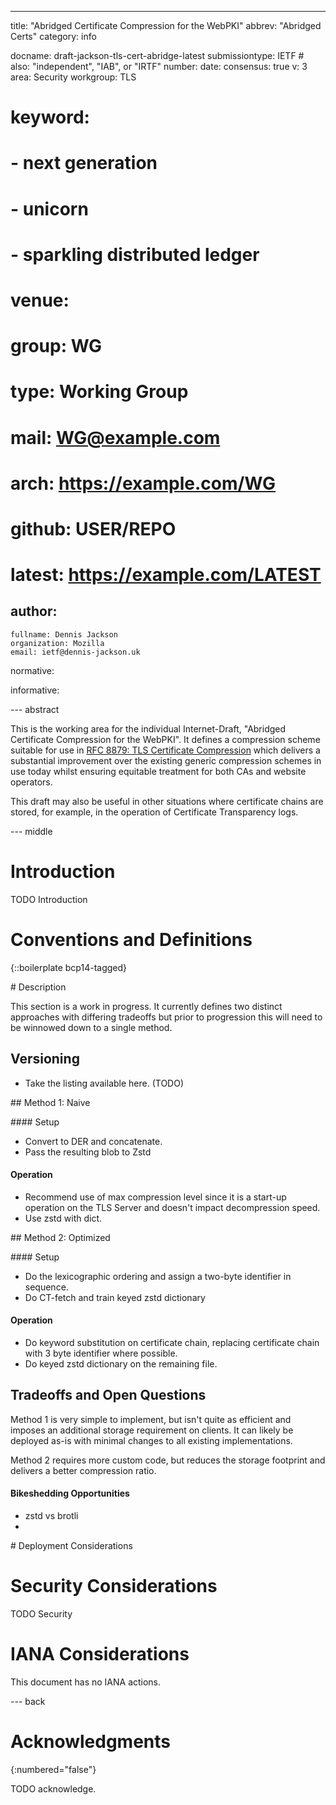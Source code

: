 ---
title: "Abridged Certificate Compression for the WebPKI"
abbrev: "Abridged Certs"
category: info

docname: draft-jackson-tls-cert-abridge-latest
submissiontype: IETF  # also: "independent", "IAB", or "IRTF"
number:
date:
consensus: true
v: 3
area: Security
workgroup: TLS
# keyword:
#  - next generation
#  - unicorn
#  - sparkling distributed ledger
# venue:
#   group: WG
#   type: Working Group
#   mail: WG@example.com
#   arch: https://example.com/WG
#   github: USER/REPO
#   latest: https://example.com/LATEST

author:
 -
    fullname: Dennis Jackson
    organization: Mozilla
    email: ietf@dennis-jackson.uk

normative:

informative:


--- abstract

This is the working area for the individual Internet-Draft, "Abridged Certificate Compression for the WebPKI".
It defines a compression scheme suitable for use in [RFC 8879: TLS Certificate Compression](https://www.rfc-editor.org/rfc/rfc8879.html) which delivers a substantial improvement over the existing generic compression schemes in use today whilst ensuring equitable treatment for both CAs and website operators.

This draft may also be useful in other situations where certificate chains are stored, for example, in the operation of Certificate Transparency logs.

--- middle

# Introduction

TODO Introduction


# Conventions and Definitions

{::boilerplate bcp14-tagged}

# Description

This section is a work in progress. It currently defines two distinct approaches with differing tradeoffs but prior to progression this will need to be winnowed down to a single method.

## Versioning

* Take the listing available here. (TODO)

## Method 1: Naive

#### Setup

* Convert to DER and concatenate.
* Pass the resulting blob to Zstd

#### Operation

* Recommend use of max compression level since it is a start-up operation on the TLS Server and doesn't impact decompression speed.
* Use zstd with dict.

## Method 2: Optimized

#### Setup

* Do the lexicographic ordering and assign a two-byte identifier in sequence.
* Do CT-fetch and train keyed zstd dictionary

#### Operation

* Do keyword substitution on certificate chain, replacing certificate chain with 3 byte identifier where possible.
* Do keyed zstd dictionary on the remaining file.

## Tradeoffs and Open Questions

Method 1 is very simple to implement, but isn't quite as efficient and imposes an additional storage requirement on clients.
It can likely be deployed as-is with minimal changes to all existing implementations.

Method 2 requires more custom code, but reduces the storage footprint and delivers a better compression ratio.

#### Bikeshedding Opportunities

* zstd vs brotli
*

# Deployment Considerations

# Security Considerations

TODO Security


# IANA Considerations

This document has no IANA actions.


--- back

# Acknowledgments
{:numbered="false"}

TODO acknowledge.
